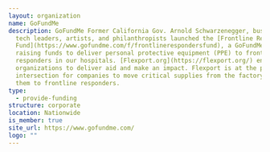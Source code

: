 ```yaml
---
layout: organization
name: GoFundMe
description: GoFundMe Former California Gov. Arnold Schwarzenegger, business and
  tech leaders, artists, and philanthropists launched the [Frontline Responders
  Fund](https://www.gofundme.com/f/frontlinerespondersfund), a GoFundMe campaign
  raising funds to deliver personal protective equipment (PPE) to frontline
  responders in our hospitals. [Flexport.org](https://flexport.org/) enables
  organizations to deliver aid and make an impact. Flexport is at the point of
  intersection for companies to move critical supplies from the factory and get
  them to frontline responders.
type:
  - provide-funding
structure: corporate
location: Nationwide
is_member: true
site_url: https://www.gofundme.com/
logo: ""
---
```

